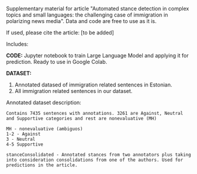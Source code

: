 


Supplementary material for article "Automated stance detection in complex topics and small languages: the challenging case of immigration in polarizing news media".
Data and code are free to use as it is.

If used, please cite the article: [to be added]


Includes:


**CODE:** Jupyter notebook to train Large Language Model and applying it for prediction. Ready to use in Google Colab.

**DATASET:** 
1) Annotated datased of immigration related sentences in Estonian.
2) All immigration related sentences in our dataset.

   
 
 Annotated dataset description:
    
    Contains 7435 sentences with annotations. 3261 are Against, Neutral and Supportive categories and rest are nonevaluative (MH)

    MH - nonevaluative (ambiguos)
    1-2 - Against
    3 - Neutral
    4-5 Supportive

    stanceConsolidated - Annotated stances from two annotators plus taking into consideration consolidations from one of the authors. Used for predictions in the article. 
